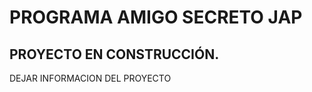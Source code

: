 <h1> PROGRAMA AMIGO SECRETO JAP </h1>

<h2>PROYECTO EN CONSTRUCCIÓN.</h2>

DEJAR INFORMACION DEL PROYECTO
